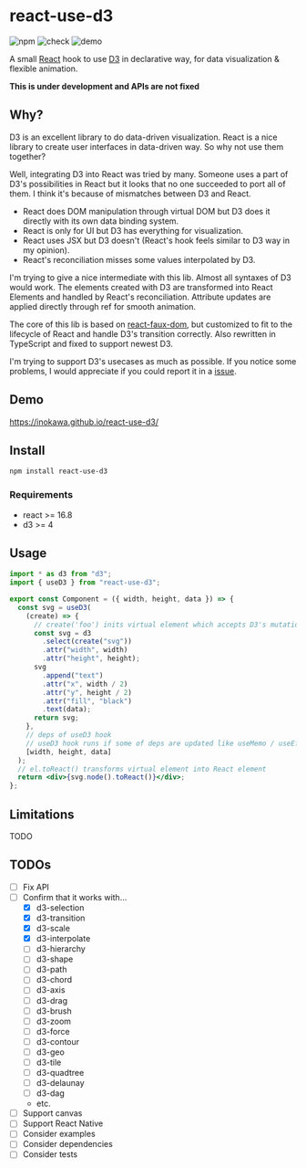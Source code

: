 # react-use-d3

![npm](https://img.shields.io/npm/v/react-use-d3) ![check](https://github.com/inokawa/react-use-d3/workflows/check/badge.svg) ![demo](https://github.com/inokawa/react-use-d3/workflows/demo/badge.svg)

A small [React](https://github.com/facebook/react) hook to use [D3](https://github.com/d3/d3) in declarative way, for data visualization & flexible animation.

**This is under development and APIs are not fixed**

## Why?

D3 is an excellent library to do data-driven visualization.
React is a nice library to create user interfaces in data-driven way.
So why not use them together?

Well, integrating D3 into React was tried by many. Someone uses a part of D3's possibilities in React but it looks that no one succeeded to port all of them. I think it's because of mismatches between D3 and React.

- React does DOM manipulation through virtual DOM but D3 does it directly with its own data binding system.
- React is only for UI but D3 has everything for visualization.
- React uses JSX but D3 doesn't (React's hook feels similar to D3 way in my opinion).
- React's reconciliation misses some values interpolated by D3.

I'm trying to give a nice intermediate with this lib.
Almost all syntaxes of D3 would work.
The elements created with D3 are transformed into React Elements and handled by React's reconciliation.
Attribute updates are applied directly through ref for smooth animation.

The core of this lib is based on [react-faux-dom](https://github.com/Olical/react-faux-dom), but customized to fit to the lifecycle of React and handle D3's transition correctly. Also rewritten in TypeScript and fixed to support newest D3.

I'm trying to support D3's usecases as much as possible. If you notice some problems, I would appreciate if you could report it in a [issue](https://github.com/inokawa/react-use-d3/issues).

## Demo

https://inokawa.github.io/react-use-d3/

## Install

```sh
npm install react-use-d3
```

### Requirements

- react >= 16.8
- d3 >= 4

## Usage

```jsx
import * as d3 from "d3";
import { useD3 } from "react-use-d3";

export const Component = ({ width, height, data }) => {
  const svg = useD3(
    (create) => {
      // create('foo') inits virtual element which accepts D3's mutations
      const svg = d3
        .select(create("svg"))
        .attr("width", width)
        .attr("height", height);
      svg
        .append("text")
        .attr("x", width / 2)
        .attr("y", height / 2)
        .attr("fill", "black")
        .text(data);
      return svg;
    },
    // deps of useD3 hook
    // useD3 hook runs if some of deps are updated like useMemo / useEffect
    [width, height, data]
  );
  // el.toReact() transforms virtual element into React element
  return <div>{svg.node().toReact()}</div>;
};
```

## Limitations

TODO

## TODOs

- [ ] Fix API
- [ ] Confirm that it works with...
  - [x] d3-selection
  - [x] d3-transition
  - [x] d3-scale
  - [x] d3-interpolate
  - [ ] d3-hierarchy
  - [ ] d3-shape
  - [ ] d3-path
  - [ ] d3-chord
  - [ ] d3-axis
  - [ ] d3-drag
  - [ ] d3-brush
  - [ ] d3-zoom
  - [ ] d3-force
  - [ ] d3-contour
  - [ ] d3-geo
  - [ ] d3-tile
  - [ ] d3-quadtree
  - [ ] d3-delaunay
  - [ ] d3-dag
  - etc.
- [ ] Support canvas
- [ ] Support React Native
- [ ] Consider examples
- [ ] Consider dependencies
- [ ] Consider tests
